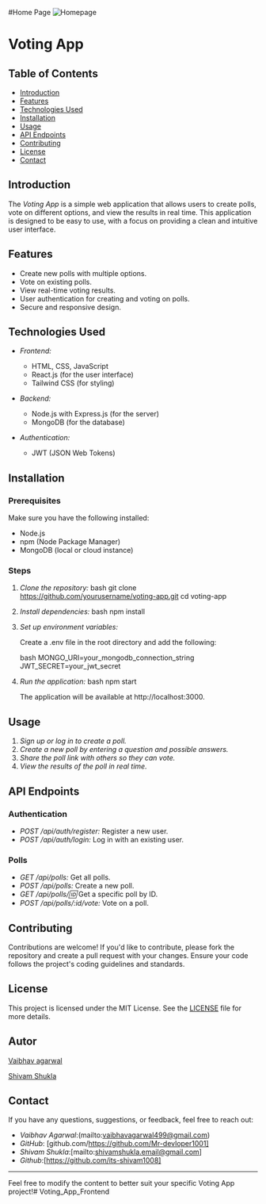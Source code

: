 #Home Page
![Homepage](https://github.com/user-attachments/assets/321d368d-f5fc-4e7f-8e2c-8f1ba9256eee)


# Voting App

## Table of Contents

- [Introduction](#introduction)
- [Features](#features)
- [Technologies Used](#technologies-used)
- [Installation](#installation)
- [Usage](#usage)
- [API Endpoints](#api-endpoints)
- [Contributing](#contributing)
- [License](#license)
- [Contact](#contact)

## Introduction

The *Voting App* is a simple web application that allows users to create polls, vote on different options, and view the results in real time. This application is designed to be easy to use, with a focus on providing a clean and intuitive user interface.

## Features

- Create new polls with multiple options.
- Vote on existing polls.
- View real-time voting results.
- User authentication for creating and voting on polls.
- Secure and responsive design.

## Technologies Used

- *Frontend:*
  - HTML, CSS, JavaScript
  - React.js (for the user interface)
  - Tailwind CSS (for styling)
  
- *Backend:*
  - Node.js with Express.js (for the server)
  - MongoDB (for the database)
  
- *Authentication:*
  - JWT (JSON Web Tokens)

## Installation

### Prerequisites

Make sure you have the following installed:

- Node.js
- npm (Node Package Manager)
- MongoDB (local or cloud instance)

### Steps

1. *Clone the repository:*
   bash
   git clone https://github.com/yourusername/voting-app.git
   cd voting-app
   

2. *Install dependencies:*
   bash
   npm install
   

3. *Set up environment variables:*

   Create a .env file in the root directory and add the following:

   bash
   MONGO_URI=your_mongodb_connection_string
   JWT_SECRET=your_jwt_secret
   

4. *Run the application:*
   bash
   npm start
   

   The application will be available at http://localhost:3000.

## Usage

1. *Sign up or log in to create a poll.*
2. *Create a new poll by entering a question and possible answers.*
3. *Share the poll link with others so they can vote.*
4. *View the results of the poll in real time.*

## API Endpoints

### Authentication

- *POST /api/auth/register:* Register a new user.
- *POST /api/auth/login:* Log in with an existing user.

### Polls

- *GET /api/polls:* Get all polls.
- *POST /api/polls:* Create a new poll.
- *GET /api/polls/:id:* Get a specific poll by ID.
- *POST /api/polls/:id/vote:* Vote on a poll.

## Contributing

Contributions are welcome! If you'd like to contribute, please fork the repository and create a pull request with your changes. Ensure your code follows the project's coding guidelines and standards.

## License

This project is licensed under the MIT License. See the [LICENSE](LICENSE) file for more details.
## Autor

<a href="https://github.com/Mr-devloper1001">Vaibhav agarwal</a>

<a href="https://github.com/its-shivam1008">Shivam Shukla</a>

## Contact

If you have any questions, suggestions, or feedback, feel free to reach out:

- *Vaibhav Agarwal*:(mailto:vaibhavagarwal499@gmail.com)
- *GitHub*: [github.com/https://github.com/Mr-devloper1001]
- *Shivam Shukla*:[mailto:shivamshukla.email@gmail.com]
- *Github*:[https://github.com/its-shivam1008]

---

Feel free to modify the content to better suit your specific Voting App project!# Voting_App_Frontend
